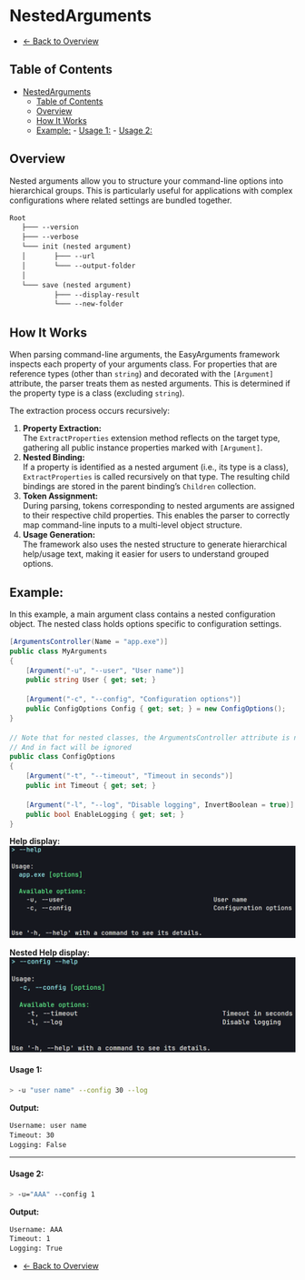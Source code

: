 # NestedArguments

- [← Back to Overview](../Overview.md)

## Table of Contents

- [NestedArguments](#nestedarguments)
	- [Table of Contents](#table-of-contents)
	- [Overview](#overview)
	- [How It Works](#how-it-works)
	- [Example:](#example)
			- [Usage 1:](#usage-1)
			- [Usage 2:](#usage-2)

## Overview

Nested arguments allow you to structure your command-line options into hierarchical groups. This is particularly useful for applications with complex configurations where related settings are bundled together.

```md
Root
   ├─── --version
   ├─── --verbose
   └─── init (nested argument)
   │       ├─── --url
   │   	   └─── --output-folder
   │   
   └─── save (nested argument)
		   ├─── --display-result
	  	   └─── --new-folder
```

## How It Works

When parsing command-line arguments, the EasyArguments framework inspects each property of your arguments class. For properties that are reference types (other than `string`) and decorated with the `[Argument]` attribute, the parser treats them as nested arguments. This is determined if the property type is a class (excluding `string`).

The extraction process occurs recursively:

1. **Property Extraction:**  
   The `ExtractProperties` extension method reflects on the target type, gathering all public instance properties marked with `[Argument]`.
2. **Nested Binding:**  
   If a property is identified as a nested argument (i.e., its type is a class), `ExtractProperties` is called recursively on that type. The resulting child bindings are stored in the parent binding’s `Children` collection.
3. **Token Assignment:**  
   During parsing, tokens corresponding to nested arguments are assigned to their respective child properties. This enables the parser to correctly map command-line inputs to a multi-level object structure.
4. **Usage Generation:**  
   The framework also uses the nested structure to generate hierarchical help/usage text, making it easier for users to understand grouped options.

## Example:

In this example, a main argument class contains a nested configuration object. The nested class holds options specific to configuration settings.

```csharp
[ArgumentsController(Name = "app.exe")]
public class MyArguments
{
	[Argument("-u", "--user", "User name")]
	public string User { get; set; }

	[Argument("-c", "--config", "Configuration options")]
	public ConfigOptions Config { get; set; } = new ConfigOptions();
}

// Note that for nested classes, the ArgumentsController attribute is not required
// And in fact will be ignored
public class ConfigOptions
{
	[Argument("-t", "--timeout", "Timeout in seconds")]
	public int Timeout { get; set; }

	[Argument("-l", "--log", "Disable logging", InvertBoolean = true)]
	public bool EnableLogging { get; set; }
}
```

**Help display:**
![Help](../Images/nestedArguments_example1_help.png)

**Nested Help display:**
![Nested Help](../Images/nestedArguments_example1_nestedhelp.png)

#### Usage 1:

```bash
> -u "user name" --config 30 --log
```

**Output:**

```bash
Username: user name
Timeout: 30
Logging: False
```

---

#### Usage 2:

```bash
> -u="AAA" --config 1
```

**Output:**

```bash
Username: AAA
Timeout: 1
Logging: True
```

- [← Back to Overview](../Overview.md)